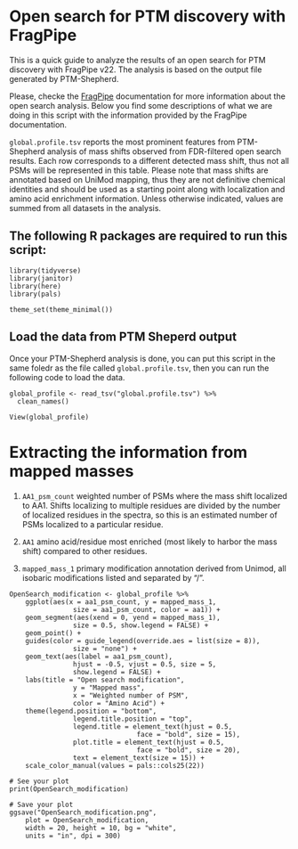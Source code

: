 # Open search for PTM discovery with FragPipe

This is a quick guide to analyze the results of an open search for PTM discovery with FragPipe v22. The analysis is based on the output file generated by PTM-Shepherd.

Please, checke the [FragPipe](https://fragpipe.nesvilab.org/docs/tutorial_open.html/) documentation for more information about the open search analysis.
Below you find some descriptions of what we are doing in this script with the information provided by the FragPipe documentation.

`global.profile.tsv` reports the most prominent features from PTM-Shepherd analysis of mass shifts observed from FDR-filtered open search results. Each row corresponds to a different detected mass shift, thus not all PSMs will be represented in this table. Please note that mass shifts are annotated based on UniMod mapping, thus they are not definitive chemical identities and should be used as a starting point along with localization and amino acid enrichment information. Unless otherwise indicated, values are summed from all datasets in the analysis.

## The following R packages are required to run this script:

```{r}
library(tidyverse)
library(janitor)
library(here)
library(pals)

theme_set(theme_minimal())
```

## Load the data from PTM Sheperd output
Once your PTM-Shepherd analysis is done, you can put this script in the same foledr as the file called `global.profile.tsv`, then you can run the following code to load the data.

```{r}
global_profile <- read_tsv("global.profile.tsv") %>%
  clean_names()

View(global_profile)
```

# Extracting the information from mapped masses
1. `AA1_psm_count` weighted number of PSMs where the mass shift localized to AA1. Shifts localizing to multiple residues are divided by the number of localized residues in the spectra, so this is an estimated number of PSMs localized to a particular residue.

2. `AA1` amino acid/residue most enriched (most likely to harbor the mass shift) compared to other residues.

3. `mapped_mass_1` primary modification annotation derived from Unimod, all isobaric modifications listed and separated by “/”.

```{r}
OpenSearch_modification <- global_profile %>%
    ggplot(aes(x = aa1_psm_count, y = mapped_mass_1, 
                size = aa1_psm_count, color = aa1)) +
    geom_segment(aes(xend = 0, yend = mapped_mass_1),
                size = 0.5, show.legend = FALSE) +
    geom_point() +
    guides(color = guide_legend(override.aes = list(size = 8)),
                size = "none") +
    geom_text(aes(label = aa1_psm_count), 
                hjust = -0.5, vjust = 0.5, size = 5,
                show.legend = FALSE) +
    labs(title = "Open search modification",
                y = "Mapped mass",
                x = "Weighted number of PSM",
                color = "Amino Acid") +
    theme(legend.position = "bottom",
                legend.title.position = "top",
                legend.title = element_text(hjust = 0.5,
                                face = "bold", size = 15),
                plot.title = element_text(hjust = 0.5,
                                face = "bold", size = 20),
                text = element_text(size = 15)) +
    scale_color_manual(values = pals::cols25(22))

# See your plot
print(OpenSearch_modification)

# Save your plot
ggsave("OpenSearch_modification.png", 
    plot = OpenSearch_modification,
    width = 20, height = 10, bg = "white", 
    units = "in", dpi = 300)
```
